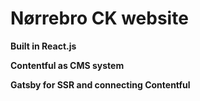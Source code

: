 # Nørrebro CK website

**Built in React.js** 

**Contentful as CMS system**

**Gatsby for SSR and connecting Contentful**
